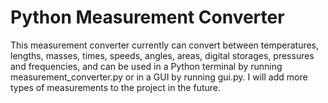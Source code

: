 # Python Measurement Converter
This measurement converter currently can convert between temperatures, lengths, masses, times, speeds, angles, areas, digital storages, pressures and frequencies, and can be used in a Python terminal by running measurement_converter.py or in a GUI by running gui.py. I will add more types of measurements to the project in the future.